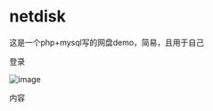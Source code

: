 # netdisk


这是一个php+mysql写的网盘demo，简易，且用于自己

登录

![image](https://user-images.githubusercontent.com/78641812/114266476-2c26a980-9a29-11eb-8039-c5dbfac31bb9.png)

内容




